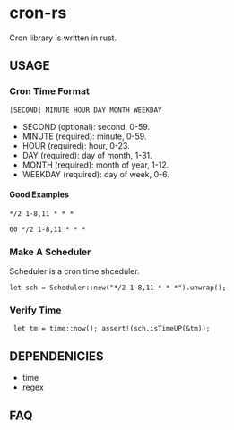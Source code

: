 # cron-rs

Cron library is written in rust.

## USAGE

### Cron Time Format 

`[SECOND] MINUTE HOUR DAY MONTH WEEKDAY`

* SECOND (optional): second, 0-59.
* MINUTE (required): minute, 0-59.
* HOUR (required): hour, 0-23.
* DAY (required): day of month, 1-31.
* MONTH (required): month of year, 1-12.
* WEEKDAY (required): day of week, 0-6.

#### Good Examples 
`*/2 1-8,11 * * *`

`00 */2 1-8,11 * * *`

### Make A Scheduler
Scheduler is a cron time shceduler. 

`
    let sch = Scheduler::new("*/2 1-8,11 * * *").unwrap();
`

### Verify Time 

` 
    let tm = time::now();
    assert!(sch.isTimeUP(&tm));
` 

## DEPENDENICIES 

* time
* regex

## FAQ

